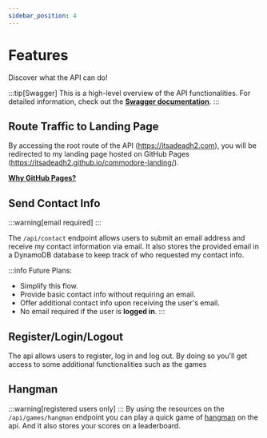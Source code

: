 ```yaml
---
sidebar_position: 4
---
```


# Features

Discover what the API can do!

:::tip[Swagger]
This is a high-level overview of the API functionalities.
For detailed information, check out the **[Swagger documentation](https://itsadeadh2.com/swagger-ui)**.
:::

## Route Traffic to Landing Page

By accessing the root route of the API (https://itsadeadh2.com), you will be redirected to my landing page hosted on GitHub Pages (https://itsadeadh2.github.io/commodore-landing/).

**[Why GitHub Pages?](/#infrastructure)**

## Send Contact Info

:::warning[email required]
:::

The `/api/contact` endpoint allows users to submit an email address and receive my contact information via email. It also stores the provided email in a DynamoDB database to keep track of who requested my contact info.

:::info
Future Plans:
- Simplify this flow.
- Provide basic contact info without requiring an email.
- Offer additional contact info upon receiving the user's email.
- No email required if the user is **logged in**.
  :::

## Register/Login/Logout

The api allows users to register, log in and log out.
By doing so you'll get access to some additional functionalities such as the games

## Hangman 
:::warning[registered users only]
:::
By using the resources on the `/api/games/hangman` endpoint you can play a quick game of [hangman](https://en.wikipedia.org/wiki/Hangman_(game)) on the api.
And it also stores your scores on a leaderboard.